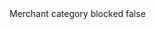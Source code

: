 <?xml version="1.0" encoding="UTF-8"?>
<CustomMetadata xmlns="http://soap.sforce.com/2006/04/metadata">
    <label>Merchant category blocked</label>
    <protected>false</protected>
</CustomMetadata>

